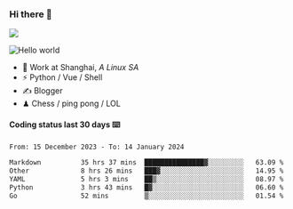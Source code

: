 ### Hi there 👋
![](https://komarev.com/ghpvc/?username=Xuhandsome)


<img src="https://github-readme-stats.vercel.app/api?username=XuHandsome&show_icons=true&theme=merko" alt="Hello world">

<br/>

- 🍻  Work at Shanghai, _A Linux SA_
- ⚡  Python / Vue / Shell
- ✍️  Blogger
- ♟  Chess / ping pong / LOL

#### Coding status last 30 days ⌨️

<!--START_SECTION:waka-->

```txt
From: 15 December 2023 - To: 14 January 2024

Markdown          35 hrs 37 mins  ███████████████▓░░░░░░░░░   63.09 %
Other             8 hrs 26 mins   ███▓░░░░░░░░░░░░░░░░░░░░░   14.95 %
YAML              5 hrs 3 mins    ██▒░░░░░░░░░░░░░░░░░░░░░░   08.97 %
Python            3 hrs 43 mins   █▓░░░░░░░░░░░░░░░░░░░░░░░   06.60 %
Go                52 mins         ▒░░░░░░░░░░░░░░░░░░░░░░░░   01.54 %
```

<!--END_SECTION:waka-->
